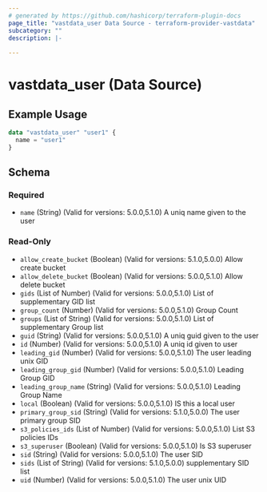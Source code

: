 ```yaml
---
# generated by https://github.com/hashicorp/terraform-plugin-docs
page_title: "vastdata_user Data Source - terraform-provider-vastdata"
subcategory: ""
description: |-
  
---
```


# vastdata_user (Data Source)



## Example Usage

```terraform
data "vastdata_user" "user1" {
  name = "user1"
}
```

<!-- schema generated by tfplugindocs -->
## Schema

### Required

- `name` (String) (Valid for versions: 5.0.0,5.1.0) A uniq name given to the user

### Read-Only

- `allow_create_bucket` (Boolean) (Valid for versions: 5.1.0,5.0.0) Allow create bucket
- `allow_delete_bucket` (Boolean) (Valid for versions: 5.0.0,5.1.0) Allow delete bucket
- `gids` (List of Number) (Valid for versions: 5.0.0,5.1.0) List of supplementary GID list
- `group_count` (Number) (Valid for versions: 5.0.0,5.1.0) Group Count
- `groups` (List of String) (Valid for versions: 5.0.0,5.1.0) List of supplementary Group list
- `guid` (String) (Valid for versions: 5.0.0,5.1.0) A uniq guid given to the user
- `id` (Number) (Valid for versions: 5.0.0,5.1.0) A uniq id given to user
- `leading_gid` (Number) (Valid for versions: 5.0.0,5.1.0) The user leading unix GID
- `leading_group_gid` (Number) (Valid for versions: 5.0.0,5.1.0) Leading Group GID
- `leading_group_name` (String) (Valid for versions: 5.0.0,5.1.0) Leading Group Name
- `local` (Boolean) (Valid for versions: 5.0.0,5.1.0) IS this a local user
- `primary_group_sid` (String) (Valid for versions: 5.1.0,5.0.0) The user primary group SID
- `s3_policies_ids` (List of Number) (Valid for versions: 5.0.0,5.1.0) List S3 policies IDs
- `s3_superuser` (Boolean) (Valid for versions: 5.0.0,5.1.0) Is S3 superuser
- `sid` (String) (Valid for versions: 5.0.0,5.1.0) The user SID
- `sids` (List of String) (Valid for versions: 5.1.0,5.0.0) supplementary SID list
- `uid` (Number) (Valid for versions: 5.0.0,5.1.0) The user unix UID
